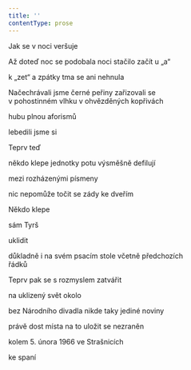 ```yaml
---
title: ''
contentType: prose
---
```


<section>

Jak se v noci veršuje

Až doteď noc se podobala noci stačilo začít u „a“

k „zet“ a zpátky tma se ani nehnula

Načechrávali jsme černé peřiny zařizovali se  
v pohostinném vlhku v ohvězděných kopřivách

hubu plnou aforismů

lebedili jsme si

Teprv teď

někdo klepe jednotky potu výsměšně defilují

mezi rozházenými písmeny

nic nepomůže točit se zády ke dveřím

Někdo klepe

sám Tyrš

uklidit

důkladně i na svém psacím stole včetně předchozích  
řádků

Teprv pak se s rozmyslem zatvářit

na uklizený svět okolo

bez Národního divadla nikde taky jediné noviny

právě dost místa na to uložit se nezraněn

kolem 5. února 1966 ve Strašnicích

ke spaní

</section>
